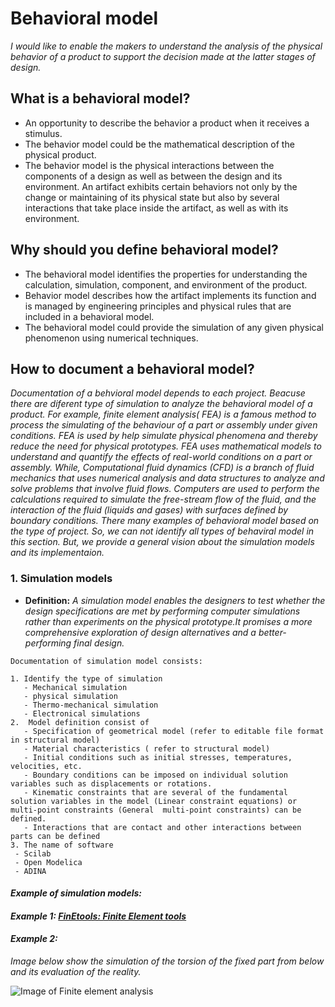 # **Behavioral model**

*I would like to enable the makers to understand the analysis of the physical behavior of a product to support the decision made at the latter stages of design.* 

## **What is a behavioral model?**

* An opportunity to describe the behavior a product when it receives a stimulus.
* The behavior model could be the mathematical description of the physical product.
* The behavior model is the physical interactions between the components of a design as well as between the design and its environment. An artifact exhibits certain behaviors not only by the change or maintaining of its physical state but also by several interactions that take place inside the artifact, as well as with its environment.


## **Why should you define behavioral model?**

* The behavioral model identifies the properties for understanding the calculation, simulation, component, and environment of the product.
* Behavior model describes how the artifact implements its function and is managed by engineering principles and physical rules that are included in a behavioral model.  
* The behavioral model could provide the simulation of any given physical phenomenon using numerical techniques.   

## **How to document a behavioral model?**

*Documentation of a behvioral model depends to each project. Beacuse there are diferent type of simulation to analyze the behavioral model of a product. For example, finite element analysis( FEA) is a famous method to process the simulating of the behaviour of a part or assembly under given conditions. FEA is used by  help simulate physical phenomena and thereby reduce the need for physical prototypes. FEA uses mathematical models to understand and quantify the effects of real-world conditions on a part or assembly. While, Computational fluid dynamics (CFD) is a branch of fluid mechanics that uses numerical analysis and data structures to analyze and solve problems that involve fluid flows. Computers are used to perform the calculations required to simulate the free-stream flow of the fluid, and the interaction of the fluid (liquids and gases) with surfaces defined by boundary conditions.*
*There many examples of behavioral model based on the type of project. So, we can not identify all types of behaviral model in this section. But, we provide a general vision about the simulation models and its implementaion.* 

 ### **1. Simulation models**

- **Definition:** *A simulation model enables the designers to test whether the design specifications are met by performing computer simulations rather than experiments on the physical prototype.It promises a more comprehensive exploration of design alternatives and a better-performing final design.*


 ```
Documentation of simulation model consists:

1. Identify the type of simulation
    - Mechanical simulation 
    - physical simulation
    - Thermo-mechanical simulation
    - Electronical simulations
2.  Model definition consist of 
    - Specification of geometrical model (refer to editable file format in structural model)
    - Material characteristics ( refer to structural model)
    - Initial conditions such as initial stresses, temperatures, velocities, etc. 
    - Boundary conditions can be imposed on individual solution variables such as displacements or rotations.
    - Kinematic constraints that are several of the fundamental solution variables in the model (Linear constraint equations) or multi-point constraints (General  multi-point constraints) can be defined. 
    - Interactions that are contact and other interactions between parts can be defined
3. The name of software
  - Scilab
  - Open Modelica
  - ADINA
 
  ```
   #### *Example of simulation models:* 
   
  #### *Example 1: [FinEtools: Finite Element tools](https://github.com/PetrKryslUCSD/FinEtools.jl)*
 
 #### *Example 2:*
 *Image below show the simulation of the torsion of the fixed part from below and its evaluation of the reality.*
 
 ![Image of Finite element analysis](https://github.com/OPEN-NEXT/wp2.3_template/blob/main/Sources/Images/Finite%20element%20analysis%20image.gif)
 
  
 

